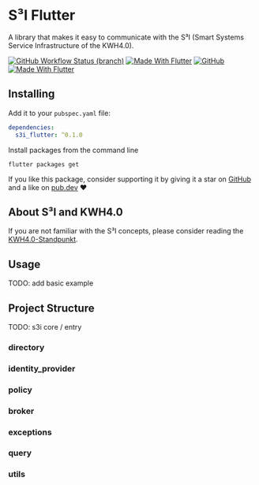 # S³I Flutter

A library that makes it easy to communicate with the S³I (Smart Systems Service Infrastructure of the KWH4.0).

[![GitHub Workflow Status (branch)](https://img.shields.io/github/workflow/status/LukasPoque/s3i_flutter/Test%20Project?style=for-the-badge&label=tests&labelColor=333940&logo=github)](https://github.com/LukasPoque/s3i_flutter/actions) [![Made With Flutter](https://img.shields.io/github/issues/LukasPoque/s3i_flutter?style=for-the-badge&color=%23007A88&labelColor=333940&logo=AdGuard)](http://flutter.dev) [![GitHub](https://img.shields.io/github/license/LukasPoque/s3i_flutter?style=for-the-badge&color=%23007A88&labelColor=333940&logo=apache)](https://github.com/LukasPoque/s3i_flutter/blob/master/LICENSE) [![Made With Flutter](https://img.shields.io/badge/made%20with-Flutter-51c3f8.svg?style=for-the-badge&color=%23007A88&labelColor=333940&logo=dart)](http://flutter.dev)


## Installing

Add it to your `pubspec.yaml` file:
```yaml
dependencies:
  s3i_flutter: ^0.1.0
```
Install packages from the command line
```
flutter packages get
```

If you like this package, consider supporting it by giving it a star on [GitHub](https://github.com/LukasPoque/s3i_flutter) and a like on [pub.dev](https://pub.dev/packages/s3i_flutter) :heart:

## About S³I and KWH4.0

If you are not familiar with the S³I concepts, please consider reading the [KWH4.0-Standpunkt](https://www.kwh40.de/wp-content/uploads/2020/04/KWH40-Standpunkt-S3I-v2.0.pdf).

## Usage

TODO: add basic example

## Project Structure

TODO: s3i core / entry

### directory

### identity_provider

### policy

### broker

### exceptions

### query

### utils
